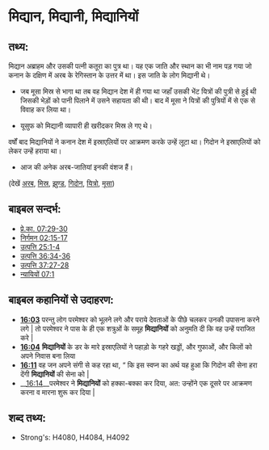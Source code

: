 # मिद्यान, मिद्यानी, मिद्यानियों #

## तथ्य: ##

मिद्यान अब्राहम और उसकी पत्नी कतूरा का पुत्र था। यह एक जाति और स्थान का भी नाम पड़ गया जो कनान के दक्षिण में अरब के रेगिस्तान के उत्तर में था। इस जाति के लोग मिद्यानी थे।

* जब मूसा मिस्र से भागा था तब वह मिद्यान देश में ही गया था जहाँ उसकी भेंट यित्रों की पुत्री से हुई थी जिसकी भेड़ों को पानी पिलाने में उसने सहायता की थी। बाद में मूसा ने यित्रों की पुत्रियों में से एक से विवाह कर लिया था।

* यूसुफ को मिद्यानी व्यापारी ही खरीदकर मिस्र ले गए थे।

वर्षों बाद मिद्यानियों ने कनान देश में इस्राएलियों पर आक्रमण करके उन्हें लूटा था। गिदोन ने इस्राएलियों को लेकर उन्हें हराया था।

* आज की अनेक अरब-जातियां इनकी वंशज हैं।

(देखें   [अरब](../names/arabia.md), [मिस्र](../names/egypt.md), [झुण्ड](../other/flock.md), [गिदोन](../names/gideon.md), [यित्रो](../names/jethro.md), [मूसा](../names/moses.md)) 

## बाइबल सन्दर्भ: ##

* [प्रे.का. 07:29-30](rc://hi/tn/help/act/07/29)
* [निर्गमन 02:15-17](rc://hi/tn/help/exo/02/15)
* [उत्पत्ति 25:1-4](rc://hi/tn/help/gen/25/01)
* [उत्पत्ति 36:34-36](rc://hi/tn/help/gen/36/34)
* [उत्पत्ति 37:27-28](rc://hi/tn/help/gen/37/27)
* [न्यायियों 07:1](rc://hi/tn/help/jdg/07/01)

## बाइबल कहानियों से उदाहरण: ##

* __[16:03](rc://hi/tn/help/obs/16/03)__ परन्तु लोग परमेश्वर को भूलने लगे और पराये देवताओं के पीछे चलकर उनकी उपासना करने लगे | तो परमेश्वर ने पास के ही एक शत्रुओं के समूह __मिद्यानियों__ को अनुमति दी कि वह उन्हें पराजित करे | 
* __[16:04](rc://hi/tn/help/obs/16/04)__  __मिद्यानियों__ के डर के मारे इस्राएलियों ने पहाड़ो के गहरे खड्डों, और गुफाओं, और किलों को अपने निवास बना लिया  
* __[16:11](rc://hi/tn/help/obs/16/11)__ वह जन अपने संगी से कह रहा था, “ कि इस स्वप्न का अर्थ यह हुआ कि गिदोन की सेना हरा देंगी __मिद्यानियों__ की सेना को | 
* __[16:14](rc://hi/tn/help/obs/16/14)__परमेश्वर ने __मिद्यानियों__ को हक्का-बक्का कर दिया, अत: उन्होंने एक दूसरे पर आक्रमण करना व मारना शुरू कर दिया | 

## शब्द तथ्य: ##

* Strong's: H4080, H4084, H4092
